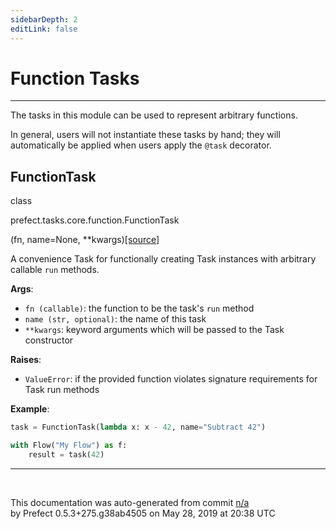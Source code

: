 ```yaml
---
sidebarDepth: 2
editLink: false
---
```

# Function Tasks
---
The tasks in this module can be used to represent arbitrary functions.

In general, users will not instantiate these tasks by hand; they will automatically be
applied when users apply the `@task` decorator.
 ## FunctionTask
 <div class='class-sig' id='prefect-tasks-core-function-functiontask'><p class="prefect-sig">class </p><p class="prefect-class">prefect.tasks.core.function.FunctionTask</p>(fn, name=None, **kwargs)<span class="source"><a href="https://github.com/PrefectHQ/prefect/blob/master/src/prefect/tasks/core/function.py#L14">[source]</a></span></div>

A convenience Task for functionally creating Task instances with arbitrary callable `run` methods.

**Args**:     <ul class="args"><li class="args">`fn (callable)`: the function to be the task's `run` method     </li><li class="args">`name (str, optional)`: the name of this task     </li><li class="args">`**kwargs`: keyword arguments which will be passed to the Task         constructor</li></ul>**Raises**:     <ul class="args"><li class="args">`ValueError`: if the provided function violates signature requirements         for Task run methods</li></ul>**Example**: 
```python
task = FunctionTask(lambda x: x - 42, name="Subtract 42")

with Flow("My Flow") as f:
    result = task(42)

```


---
<br>


<p class="auto-gen">This documentation was auto-generated from commit <a href='https://github.com/PrefectHQ/prefect/commit/n/a'>n/a</a> </br>by Prefect 0.5.3+275.g38ab4505 on May 28, 2019 at 20:38 UTC</p>